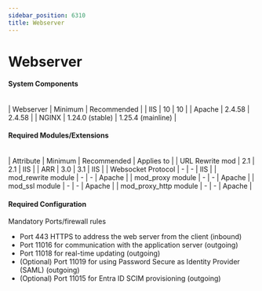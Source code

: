 ```yaml
---
sidebar_position: 6310
title: Webserver
---
```


# Webserver

#### System Components

|  |  |  |
| --- | --- | --- |

| Webserver | Minimum | Recommended |
| IIS | 10 | 10 |
| Apache | 2.4.58 | 2.4.58 |
| NGINX | 1.24.0 (stable) | 1.25.4 (mainline) |

#### Required Modules/Extensions

|  |  |  |  |
| --- | --- | --- | --- |

| Attribute | Minimum | Recommended | Applies to |
| URL Rewrite mod | 2.1 | 2.1 | IIS |
| ARR | 3.0 | 3.1 | IIS |
| Websocket Protocol | - | - | IIS |
| mod\_rewrite module | - | - | Apache |
| mod\_proxy module | - | - | Apache |
| mod\_ssl module | - | - | Apache |
| mod\_proxy\_http module | - | - | Apache |

#### Required Configuration

Mandatory Ports/firewall rules

* Port 443 HTTPS to address the web server from the client (inbound)
* Port 11016 for communication with the application server (outgoing)
* Port 11018 for real-time updating (outgoing)
* (Optional) Port 11019 for using Password Secure as Identity Provider (SAML) (outgoing)
* (Optional) Port 11015 for Entra ID SCIM provisioning (outgoing)